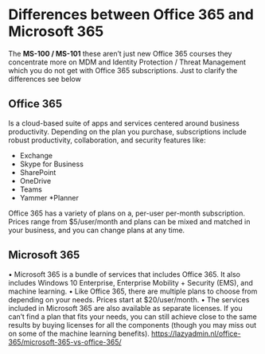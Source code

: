 # Differences between Office 365 and Microsoft 365
The __MS-100 / MS-101__ these aren’t just new Office 365 courses they concentrate more on MDM and Identity Protection / Threat Management which you do not get with Office 365 subscriptions.  Just to clarify the differences see below
## Office 365
Is a cloud-based suite of apps and services centered around business productivity.  Depending on the plan you purchase, subscriptions include robust productivity, collaboration, and security features like:
* Exchange
* Skype for Business
* SharePoint
* OneDrive
* Teams
* Yammer
*Planner

Office 365 has a variety of plans on a, per-user per-month subscription. Prices range from $5/user/month and plans can be mixed and matched in your business, and you can change plans at any time.
## Microsoft 365
• Microsoft 365 is a bundle of services that includes Office 365.  It also includes Windows 10 Enterprise, Enterprise Mobility + Security (EMS), and machine learning.
•  Like Office 365, there are multiple plans to choose from depending on your needs. Prices start at $20/user/month. 
•  The services included in Microsoft 365 are also available as separate licenses. If you can’t find a plan that fits your needs, you can still achieve close to the same results by buying licenses for all the components (though you may miss out on some of the machine learning benefits).
https://lazyadmin.nl/office-365/microsoft-365-vs-office-365/
